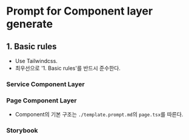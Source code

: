 # Prompt for Component layer generate

## 1. Basic rules

- Use Tailwindcss.
- 최우선으로 '1. Basic rules'를 반드시 준수한다.

### Service Component Layer

### Page Component Layer

- Component의 기본 구조는 `./template.prompt.md`의 `page.tsx`를 따른다.

### Storybook
